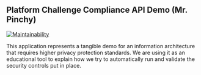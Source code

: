 ## Platform Challenge Compliance API Demo (Mr. Pinchy)

[![Maintainability](https://api.codeclimate.com/v1/badges/2c89a1444129242dc6c5/maintainability)](https://codeclimate.com/github/cds-snc/mrpinchy-confession-box/maintainability)

This application represents a tangible demo for an information architecture that requires higher privacy protection standards. We are using it as an educational tool to explain how we try to automatically run and validate the security controls put in place.
